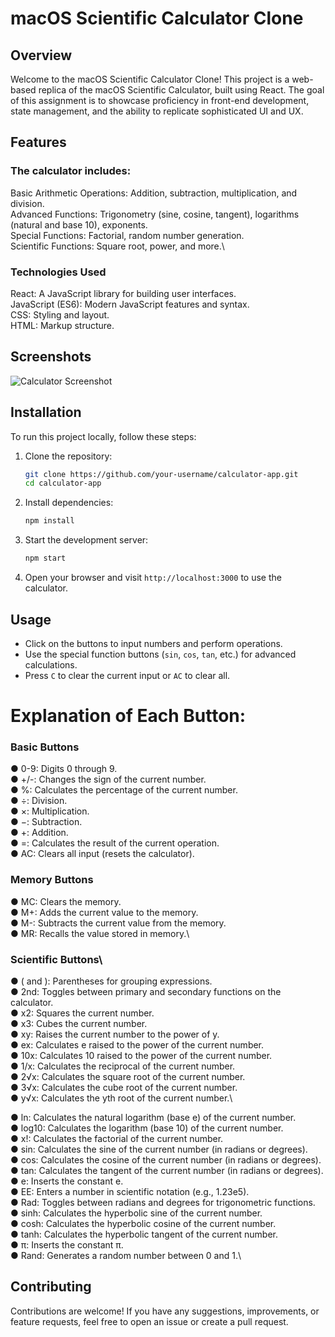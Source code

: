 # macOS Scientific Calculator Clone

## Overview
Welcome to the macOS Scientific Calculator Clone! This project is a web-based replica of the macOS Scientific Calculator, built using React. The goal of this assignment is to showcase proficiency in front-end development, state management, and the ability to replicate sophisticated UI and UX.

## Features
### The calculator includes:

Basic Arithmetic Operations: Addition, subtraction, multiplication, and division.\
Advanced Functions: Trigonometry (sine, cosine, tangent), logarithms (natural and base 10), exponents.\
Special Functions: Factorial, random number generation.\
Scientific Functions: Square root, power, and more.\

### Technologies Used
React: A JavaScript library for building user interfaces.\
JavaScript (ES6): Modern JavaScript features and syntax.\
CSS: Styling and layout.\
HTML: Markup structure.


## Screenshots

![Calculator Screenshot](./mac.jpg")

## Installation

To run this project locally, follow these steps:

1. Clone the repository:

   ```bash
   git clone https://github.com/your-username/calculator-app.git
   cd calculator-app
   ```

2. Install dependencies:

   ```bash
   npm install
   ```

3. Start the development server:

   ```bash
   npm start
   ```

4. Open your browser and visit `http://localhost:3000` to use the calculator.

## Usage

- Click on the buttons to input numbers and perform operations.
- Use the special function buttons (`sin`, `cos`, `tan`, etc.) for advanced calculations.
- Press `C` to clear the current input or `AC` to clear all.

# Explanation of Each Button:

### Basic Buttons

● 0-9: Digits 0 through 9.\
● +/-: Changes the sign of the current number.\
● %: Calculates the percentage of the current number.\
● ÷: Division.\
● ×: Multiplication.\
● −: Subtraction.\
● +: Addition.\
● =: Calculates the result of the current operation.\
● AC: Clears all input (resets the calculator).

### Memory Buttons

● MC: Clears the memory.\
● M+: Adds the current value to the memory.\
● M-: Subtracts the current value from the memory.\
● MR: Recalls the value stored in memory.\

### Scientific Buttons\

● ( and ): Parentheses for grouping expressions.\
● 2nd: Toggles between primary and secondary functions on the calculator.\
● x2: Squares the current number.\
● x3: Cubes the current number.\
● xy: Raises the current number to the power of y.\
● ex: Calculates e raised to the power of the current number.\
● 10x: Calculates 10 raised to the power of the current number.\
● 1/x: Calculates the reciprocal of the current number.\
● 2√x: Calculates the square root of the current number.\
● 3√x: Calculates the cube root of the current number.\
● y√x: Calculates the yth root of the current number.\

● ln: Calculates the natural logarithm (base e) of the current number.\
● log10: Calculates the logarithm (base 10) of the current number.\
● x!: Calculates the factorial of the current number.\
● sin: Calculates the sine of the current number (in radians or degrees).\
● cos: Calculates the cosine of the current number (in radians or degrees).\
● tan: Calculates the tangent of the current number (in radians or degrees).\
● e: Inserts the constant e.\
● EE: Enters a number in scientific notation (e.g., 1.23e5).\
● Rad: Toggles between radians and degrees for trigonometric functions.\
● sinh: Calculates the hyperbolic sine of the current number.\
● cosh: Calculates the hyperbolic cosine of the current number.\
● tanh: Calculates the hyperbolic tangent of the current number.\
● π: Inserts the constant π.\
● Rand: Generates a random number between 0 and 1.\

## Contributing

Contributions are welcome! If you have any suggestions, improvements, or feature requests, feel free to open an issue or create a pull request.

